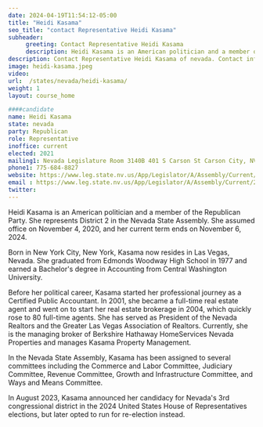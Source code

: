 ```yaml
---
date: 2024-04-19T11:54:12-05:00
title: "Heidi Kasama"
seo_title: "contact Representative Heidi Kasama"
subheader:
     greeting: Contact Representative Heidi Kasama
     description: Heidi Kasama is an American politician and a member of the Republican Party. She represents District 2 in the Nevada State Assembly. She assumed office on November 4, 2020, and her current term ends on November 6, 2024.
description: Contact Representative Heidi Kasama of nevada. Contact information for Heidi Kasama includes email address, phone number, and mailing address.
image: heidi-kasama.jpeg
video:
url:  /states/nevada/heidi-kasama/
weight: 1
layout: course_home

####candidate
name: Heidi Kasama
state: nevada
party: Republican
role: Representative
inoffice: current
elected: 2021
mailing1: Nevada Legislature Room 3140B 401 S Carson St Carson City, NV 89701-4747
phone1: 775-684-8827
website: https://www.leg.state.nv.us/App/Legislator/A/Assembly/Current/2/
email : https://www.leg.state.nv.us/App/Legislator/A/Assembly/Current/2/
twitter:
---
```


Heidi Kasama is an American politician and a member of the Republican Party. She represents District 2 in the Nevada State Assembly. She assumed office on November 4, 2020, and her current term ends on November 6, 2024.

Born in New York City, New York, Kasama now resides in Las Vegas, Nevada. She graduated from Edmonds Woodway High School in 1977 and earned a Bachelor's degree in Accounting from Central Washington University.

Before her political career, Kasama started her professional journey as a Certified Public Accountant. In 2001, she became a full-time real estate agent and went on to start her real estate brokerage in 2004, which quickly rose to 80 full-time agents. She has served as President of the Nevada Realtors and the Greater Las Vegas Association of Realtors. Currently, she is the managing broker of Berkshire Hathaway HomeServices Nevada Properties and manages Kasama Property Management.

In the Nevada State Assembly, Kasama has been assigned to several committees including the Commerce and Labor Committee, Judiciary Committee, Revenue Committee, Growth and Infrastructure Committee, and Ways and Means Committee.

In August 2023, Kasama announced her candidacy for Nevada's 3rd congressional district in the 2024 United States House of Representatives elections, but later opted to run for re-election instead.
